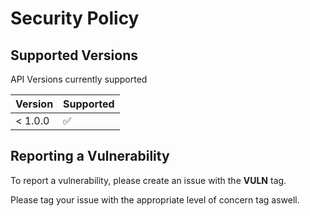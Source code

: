 # Security Policy

## Supported Versions

API Versions currently supported

| Version | Supported          |
| ------- | ------------------ |
| < 1.0.0  | :white_check_mark: |

## Reporting a Vulnerability

To report a vulnerability, please create an issue with the **VULN** tag.

Please tag your issue with the appropriate level of concern tag aswell.
